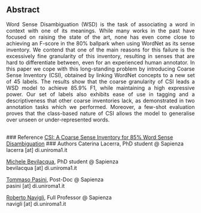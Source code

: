 <style>
.btn {
  background-color: transparent;
  border: none;
}
</style>

<h2>Abstract</h2>
<p style="text-align: justify;">Word Sense Disambiguation (WSD) is the task of associating a word in context with one of its meanings. While many works in the past have focused on raising the state of the art, none has even come close to achieving an F-score in the 80% ballpark when using WordNet as its sense inventory. We contend that one of the main reasons for this failure is the excessively fine granularity of this inventory, resulting in senses that are hard to differentiate between, even for an experienced human annotator. In this paper we cope with this long-standing problem by introducing Coarse Sense Inventory (CSI), obtained by linking WordNet concepts to a new set of 45 labels. The results show that the coarse granularity of CSI leads a WSD model to achieve 85.9% F1, while maintaining a high expressive power. Our set of labels also exhibits ease of use in tagging and a descriptiveness that other coarse inventories lack, as demonstrated in two annotation tasks which we performed. Moreover, a few-shot evaluation proves that the class-based nature of CSI allows the model to generalise over unseen or under-represented words.</p>
  

<form action="https://www.w3docs.com/" method="get" target="_blank"> 
  <button id="button" class="btn"><i class="far fa-bookmark"></i></button>
</form> ### Reference
<a href="https://pasinit.github.io/papers/lacerra_etal_aaai2020.pdf" download target='_blank'>CSI: A Coarse Sense Inventory for 85% Word Sense Disambiguation</a>
### Authors
Caterina Lacerra, PhD student @ Sapienza<br/>
lacerra [at] di.uniroma1.it


[Michele Bevilacqua](https://mbevila.github.io/), PhD student @ Sapienza<br/>
bevilacqua [at] di.uniroma1.it


[Tommaso Pasini](https://pasinit.github.io/), Post-Doc @ Sapienza<br/>
pasini [at] di.uniroma1.it


[Roberto Navigli](http://wwwusers.di.uniroma1.it/~navigli/), Full Professor @ Sapienza<br/>
navigli [at] di.uniroma1.it
